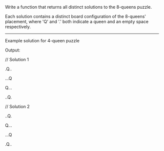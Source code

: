 Write a function that returns all distinct solutions to the 8-queens puzzle.

Each solution contains a distinct board configuration of the 8-queens' placement, where 'Q' and '.' both indicate a queen and an empty space respectively.

--------
Example solution for 4-queen puzzle

Output:


// Solution 1 

.Q..  

...Q

Q...

..Q.



// Solution 2 

..Q.

Q...

...Q

.Q..
